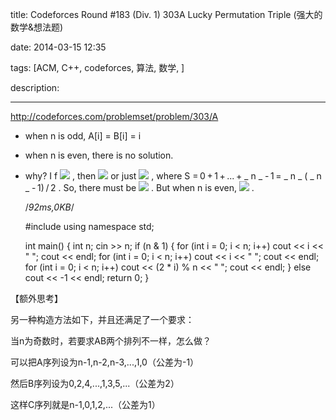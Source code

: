 title: Codeforces Round #183 (Div. 1)  303A Lucky Permutation Triple (强大的数学&想法题)

date: 2014-03-15 12:35

tags: [ACM, C++, codeforces, 算法, 数学, ]

description: 

---
[ http://codeforces.com/problemset/problem/303/A ](http://codeforces.com/problemset/problem/303/A)

  * when n is odd, A[i] = B[i] = i 
  * when n is even, there is no solution. 
  * why? I  f  ![](http://espresso.codeforces.com/7a993ef5fb6c3995968a2b76f1df1b5257c6c2c6.png) , then  ![](http://espresso.codeforces.com/b9cadc7df5f9446fa5653dd49910ee1e03e025bd.png) or just  ![](http://espresso.codeforces.com/4fb1e17fc3e104447f5c6303697a8f55d2eecf0f.png) , where  S  = 0 + 1 + ... + _ n _ - 1 = _ n _ ( _ n _ - 1) / 2  . So, there must be  ![](http://espresso.codeforces.com/0b6bf89cc6e463947cec28752e0a5062dbc17a91.png) . But when  n  is even,  ![](http://espresso.codeforces.com/8bcfcfd002b6a18e8c5d7bb9203a92e657d3c091.png) . 
    
    
    /*92ms,0KB*/
    
    #include <iostream>
    using namespace std;
    
    int main()
    {
    	int n;
    	cin >> n;
    	if (n & 1) 
    	{
    		for (int i = 0; i < n; i++) cout << i << " ";
    		cout << endl;
    		for (int i = 0; i < n; i++) cout << i << " ";
    		cout << endl;
    		for (int i = 0; i < n; i++) cout << (2 * i) % n << " ";
    		cout << endl;
    	}
    	else cout << -1 << endl;
    	return 0;
    }
    

  


【额外思考】 

另一种构造方法如下，并且还满足了一个要求：   


当n为奇数时，若要求AB两个排列不一样，怎么做？ 

可以把A序列设为n-1,n-2,n-3,...,1,0（公差为-1） 

然后B序列设为0,2,4,...,1,3,5,...（公差为2） 

这样C序列就是n-1,0,1,2,...（公差为1） 
